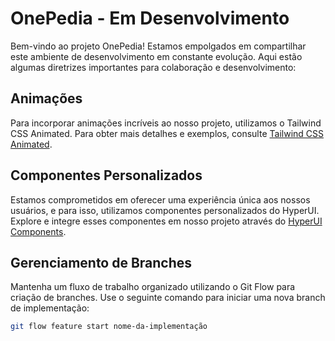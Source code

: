 # OnePedia - Em Desenvolvimento

Bem-vindo ao projeto OnePedia! Estamos empolgados em compartilhar este ambiente de desenvolvimento em constante evolução. Aqui estão algumas diretrizes importantes para colaboração e desenvolvimento:

## Animações

Para incorporar animações incríveis ao nosso projeto, utilizamos o Tailwind CSS Animated. Para obter mais detalhes e exemplos, consulte [Tailwind CSS Animated](https://www.tailwindcss-animated.com/).

## Componentes Personalizados

Estamos comprometidos em oferecer uma experiência única aos nossos usuários, e para isso, utilizamos componentes personalizados do HyperUI. Explore e integre esses componentes em nosso projeto através do [HyperUI Components](https://www.hyperui.dev/components/marketing/).

## Gerenciamento de Branches

Mantenha um fluxo de trabalho organizado utilizando o Git Flow para criação de branches. Use o seguinte comando para iniciar uma nova branch de implementação:

```bash
git flow feature start nome-da-implementação
